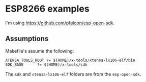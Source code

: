 # ESP8266 examples

I'm using https://github.com/pfalcon/esp-open-sdk.

## Assumptions

Makefile's assume the following:

```make
XTENSA_TOOLS_ROOT ?= $(HOME)/x-tools/xtensa-lx106-elf/bin
SDK_BASE	  ?= $(HOME)/x-tools/sdk
```

The `sdk` and `xtensa-lx106-elf` folders are from the `esp-open-sdk`.
